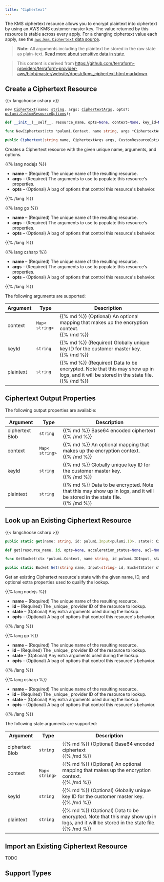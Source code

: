```yaml
---
title: "Ciphertext"
---
```


<!-- WARNING: this file was generated by the Pulumi Terraform Bridge (tfgen) Tool. -->
<!-- Do not edit by hand unless you're certain you know what you are doing! -->

<style>
  table td p { margin-top: 0; margin-bottom: 0; }
</style>

The KMS ciphertext resource allows you to encrypt plaintext into ciphertext
by using an AWS KMS customer master key. The value returned by this resource
is stable across every apply. For a changing ciphertext value each apply, see
the [`aws.kms.Ciphertext` data source](https://www.terraform.io/docs/providers/aws/d/kms_ciphertext.html).

> **Note:** All arguments including the plaintext be stored in the raw state as plain-text.
[Read more about sensitive data in state](https://www.terraform.io/docs/state/sensitive-data.html).

> This content is derived from https://github.com/terraform-providers/terraform-provider-aws/blob/master/website/docs/r/kms_ciphertext.html.markdown.


## Create a Ciphertext Resource

{{< langchoose csharp >}}

<div class="highlight"><pre class="chroma"><code class="language-typescript" data-lang="typescript"><span class="k">new</span> <span class="nx"><a href=/docs/reference/pkg/nodejs/pulumi/aws/s3/#Ciphertext>Ciphertext</a></span><span class="p">(</span><span class="nx">name</span>: <span class="kt"><a href=https://developer.mozilla.org/en-US/docs/Web/JavaScript/Reference/Global_Objects/String>string</a></span><span class="p">,</span> <span class="nx">args</span>: <span class="kt"><a href=/docs/reference/pkg/nodejs/pulumi/aws/s3/#CiphertextArgs>CiphertextArgs</a></span><span class="p">,</span> <span class="nx">opts?</span>: <span class="kt"><a href=/docs/reference/pkg/nodejs/pulumi/pulumi/#CustomResourceOptions>pulumi.CustomResourceOptions</a></span><span class="p">);</span></code></pre></div>

```python
def __init__(__self__, resource_name, opts=None, context=None, key_id=None, plaintext=None, __props__=None)
```

```go
func NewCiphertext(ctx *pulumi.Context, name string, args *CiphertextArgs, opts ...pulumi.ResourceOption) (*Ciphertext, error)

```

```csharp
public Ciphertext(string name, CiphertextArgs args, CustomResourceOptions? options = null)

```

Creates a Ciphertext resource with the given unique name, arguments, and options.

{{% lang nodejs %}}
<ul class="pl-10">
    <li><strong>name</strong> &ndash; (Required) The unique name of the resulting resource.</li>
    <li><strong>args</strong> &ndash; (Required) The arguments to use to populate this resource's properties.</li>
    <li><strong>opts</strong> &ndash; (Optional) A bag of options that control this resource's behavior.</li>
</ul>
{{% /lang %}}

{{% lang go %}}
<ul class="pl-10">
    <li><strong>name</strong> &ndash; (Required) The unique name of the resulting resource.</li>
    <li><strong>args</strong> &ndash; (Required) The arguments to use to populate this resource's properties.</li>
    <li><strong>opts</strong> &ndash; (Optional) A bag of options that control this resource's behavior.</li>
</ul>
{{% /lang %}}

{{% lang csharp %}}
<ul class="pl-10">
    <li><strong>name</strong> &ndash; (Required) The unique name of the resulting resource.</li>
    <li><strong>args</strong> &ndash; (Required) The arguments to use to populate this resource's properties.</li>
    <li><strong>opts</strong> &ndash; (Optional) A bag of options that control this resource's behavior.</li>
</ul>
{{% /lang %}}

The following arguments are supported:

<table class="ml-6">
    <thead>
        <tr>
            <th>Argument</th>
            <th>Type</th>
            <th>Description</th>
        </tr>
    </thead>
    <tbody>
        <tr>
            <td class="align-top">context</td>
            <td class="align-top"><code>Map&lt;<wbr>string<wbr>&gt;</code></td>
            <td class="align-top">{{% md %}}
(Optional) An optional mapping that makes up the encryption context.

{{% /md %}}</td>
        </tr>
        <tr>
            <td class="align-top">key<wbr>Id</td>
            <td class="align-top"><code>string</code></td>
            <td class="align-top">{{% md %}}
(Required) Globally unique key ID for the customer master key.

{{% /md %}}</td>
        </tr>
        <tr>
            <td class="align-top">plaintext</td>
            <td class="align-top"><code>string</code></td>
            <td class="align-top">{{% md %}}
(Required) Data to be encrypted. Note that this may show up in logs, and it will be stored in the state file.

{{% /md %}}</td>
        </tr>
    </tbody>
</table>

## Ciphertext Output Properties

The following output properties are available:

<table class="ml-6">
    <thead>
        <tr>
            <th>Argument</th>
            <th>Type</th>
            <th>Description</th>
        </tr>
    </thead>
    <tbody>
        <tr>
            <td class="align-top">ciphertext<wbr>Blob</td>
            <td class="align-top"><code>string</code></td>
            <td class="align-top">{{% md %}}
Base64 encoded ciphertext

{{% /md %}}</td>
        </tr>
        <tr>
            <td class="align-top">context</td>
            <td class="align-top"><code>Map&lt;<wbr>string<wbr>&gt;</code></td>
            <td class="align-top">{{% md %}}
An optional mapping that makes up the encryption context.

{{% /md %}}</td>
        </tr>
        <tr>
            <td class="align-top">key<wbr>Id</td>
            <td class="align-top"><code>string</code></td>
            <td class="align-top">{{% md %}}
Globally unique key ID for the customer master key.

{{% /md %}}</td>
        </tr>
        <tr>
            <td class="align-top">plaintext</td>
            <td class="align-top"><code>string</code></td>
            <td class="align-top">{{% md %}}
Data to be encrypted. Note that this may show up in logs, and it will be stored in the state file.

{{% /md %}}</td>
        </tr>
    </tbody>
</table>

## Look up an Existing Ciphertext Resource

{{< langchoose csharp >}}

```typescript
public static get(name: string, id: pulumi.Input<pulumi.ID>, state?: CiphertextState, opts?: pulumi.CustomResourceOptions): Ciphertext;
```

```python
def get(resource_name, id, opts=None, acceleration_status=None, acl=None, arn=None, bucket=None, bucket_domain_name=None, bucket_prefix=None, bucket_regional_domain_name=None, cors_rules=None, force_destroy=None, hosted_zone_id=None, lifecycle_rules=None, loggings=None, object_lock_configuration=None, policy=None, region=None, replication_configuration=None, request_payer=None, server_side_encryption_configuration=None, tags=None, versioning=None, website=None, website_domain=None, website_endpoint=None)
```

```go
func GetBucket(ctx *pulumi.Context, name string, id pulumi.IDInput, state *BucketState, opts ...pulumi.ResourceOption) (*Bucket, error)
```

```csharp
public static Bucket Get(string name, Input<string> id, BucketState? state = null, CustomResourceOptions? options = null);
```

Get an existing Ciphertext resource's state with the given name, ID, and optional extra
properties used to qualify the lookup.

{{% lang nodejs %}}
<ul class="pl-10">
    <li><strong>name</strong> &ndash; (Required) The unique name of the resulting resource.</li>
    <li><strong>id</strong> &ndash; (Required) The _unique_ provider ID of the resource to lookup.</li>
    <li><strong>state</strong> &ndash; (Optional) Any extra arguments used during the lookup.</li>
    <li><strong>opts</strong> &ndash; (Optional) A bag of options that control this resource's behavior.</li>
</ul>
{{% /lang %}}

{{% lang go %}}
<ul class="pl-10">
    <li><strong>name</strong> &ndash; (Required) The unique name of the resulting resource.</li>
    <li><strong>id</strong> &ndash; (Required) The _unique_ provider ID of the resource to lookup.</li>
    <li><strong>state</strong> &ndash; (Optional) Any extra arguments used during the lookup.</li>
    <li><strong>opts</strong> &ndash; (Optional) A bag of options that control this resource's behavior.</li>
</ul>
{{% /lang %}}

{{% lang csharp %}}
<ul class="pl-10">
    <li><strong>name</strong> &ndash; (Required) The unique name of the resulting resource.</li>
    <li><strong>id</strong> &ndash; (Required) The _unique_ provider ID of the resource to lookup.</li>
    <li><strong>state</strong> &ndash; (Optional) Any extra arguments used during the lookup.</li>
    <li><strong>opts</strong> &ndash; (Optional) A bag of options that control this resource's behavior.</li>
</ul>
{{% /lang %}}

The following state arguments are supported:

<table class="ml-6">
    <thead>
        <tr>
            <th>Argument</th>
            <th>Type</th>
            <th>Description</th>
        </tr>
    </thead>
    <tbody>
        <tr>
            <td class="align-top">ciphertext<wbr>Blob</td>
            <td class="align-top"><code>string</code></td>
            <td class="align-top">{{% md %}}
(Optional) Base64 encoded ciphertext

{{% /md %}}</td>
        </tr>
        <tr>
            <td class="align-top">context</td>
            <td class="align-top"><code>Map&lt;<wbr>string<wbr>&gt;</code></td>
            <td class="align-top">{{% md %}}
(Optional) An optional mapping that makes up the encryption context.

{{% /md %}}</td>
        </tr>
        <tr>
            <td class="align-top">key<wbr>Id</td>
            <td class="align-top"><code>string</code></td>
            <td class="align-top">{{% md %}}
(Optional) Globally unique key ID for the customer master key.

{{% /md %}}</td>
        </tr>
        <tr>
            <td class="align-top">plaintext</td>
            <td class="align-top"><code>string</code></td>
            <td class="align-top">{{% md %}}
(Optional) Data to be encrypted. Note that this may show up in logs, and it will be stored in the state file.

{{% /md %}}</td>
        </tr>
    </tbody>
</table>

## Import an Existing Ciphertext Resource

TODO

## Support Types

